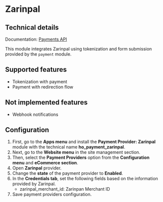 # Zarinpal

## Technical details

Documentation: [Payments API](https://www.zarinpal.com/docs/paymentGateway/)

This module integrates Zarinpal using tokenization and form
submission provided by the `payment` module.

## Supported features
- Tokenization with payment
- Payment with redirection flow

## Not implemented features
- Webhook notifications

## Configuration
1. First, go to the **Apps menu** and install the **Payment Provider: Zarinpal** module with the technical name **ho_payment_zarinpal**.
2. Next, go to the **Website menu** in the site management section.
3. Then, select the **Payment Providers** option from the **Configuration menu** and **eCommerce section**.
4. Open **Zarinpal** provider.
5. Change the **state** of the payment provider to **Enabled**.
6. In the **Credentials tab**, set the following fields based on the information provided by Zarinpal.
    - zarinpal_merchant_id: Zarinpan Merchant ID
7. Save payment providers configuration.